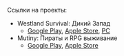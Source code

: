 ﻿---
type: "Опыт работы"
heading: "Helio Games"
subheading: "Programmer"
duration: "Июль 2020 г. - Настоящее время"
location: "Санкт-Петербург"
---

Ссылки на проекты:

* Westland Survival: Дикий Запад
    * <a href="https://play.google.com/store/apps/details?id=com.heliogames.westland&hl=ru&gl=US" target="_blank">Google Play</a>, <a href="https://apps.apple.com/ru/app/westland-survival-%D0%B4%D0%B8%D0%BA%D0%B8%D0%B9-%D0%B7%D0%B0%D0%BF%D0%B0%D0%B4/id1339238576" target="_blank">Apple Store</a>, <a href="https://www.microsoft.com/en-us/p/westland-survival/9ndtkbb5trsb?activetab=pivot:overviewtab" target="_blank">PC</a>
* Mutiny: Пираты и RPG выживание
    * <a href="https://play.google.com/store/apps/details?id=com.heliogames.pirates&hl=ru&gl=US" target="_blank">Google Play</a>, <a href="https://apps.apple.com/ru/app/mutiny-%D0%BF%D0%B8%D1%80%D0%B0%D1%82%D1%8B-%D0%B8-rpg-%D0%B2%D1%8B%D0%B6%D0%B8%D0%B2%D0%B0%D0%BD%D0%B8%D0%B5/id1490838880" target="_blank">Apple Store</a>
